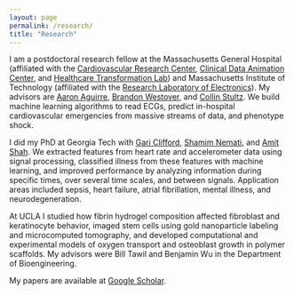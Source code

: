 ```yaml
---
layout: page
permalink: /research/
title: "Research"
---
```


I am a postdoctoral research fellow at the Massachusetts General Hospital (affiliated with the [Cardiovascular Research Center](http://cvrc.massgeneral.org), [Clinical Data Animation Center](http://cdac.mgh.harvard.edu), and [Healthcare Transformation Lab](http://healthcaretransformation.org)) and Massachusetts Institute of Technology (affiliated with the [Research Laboratory of Electronics](http://healthcaretransformation.org)). My advisors are [Aaron Aguirre](https://connects.catalyst.harvard.edu/Profiles/display/Person/10465), [Brandon Westover](https://connects.catalyst.harvard.edu/Profiles/display/Person/84202), and [Collin Stultz](http://imes.mit.edu/people/faculty/stultz-collin/). We build machine learning algorithms to read ECGs, predict in-hospital cardiovascular emergencies from massive streams of data, and phenotype shock.

I did my PhD at Georgia Tech with [Gari Clifford](http://gdclifford.info/people/gari), [Shamim Nemati](http://nematilab.info/people/shamim/index.html), and [Amit Shah](https://www.sph.emory.edu/faculty/profile/#AJSHAH3). We extracted features from heart rate and accelerometer data using signal processing, classified illness from these features with machine learning, and improved performance by analyzing information during specific times, over several time scales, and between signals. Application areas included sepsis, heart failure, atrial fibrillation, mental illness, and neurodegeneration.

At UCLA I studied how fibrin hydrogel composition affected fibroblast and keratinocyte behavior, imaged stem cells using gold nanoparticle labeling and microcomputed tomography, and developed computational and experimental models of oxygen transport and osteoblast growth in polymer scaffolds. My advisors were Bill Tawil and Benjamin Wu in the Department of Bioengineering.

My papers are available at [Google Scholar](https://scholar.google.com/citations?hl=en&user=APy8nq4AAAAJ&view_op=list_works&sortby=pubdate).

